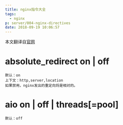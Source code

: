 ```yaml
---
title: nginx指令大全
tags:
  - nginx
p: server/004-nginx-directives
date: 2018-09-19 10:06:57
---
```


本文翻译自[官网](https://nginx.org/en/docs/http/ngx_http_core_module.html#directives)

# absolute_redirect on | off
```
默认：on
上下文：http,server,location
如果禁用，nginx发出的重定向将是相对的。
```
# aio on | off | threads[=pool]
```
默认：off
```
